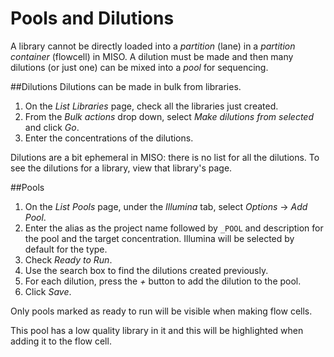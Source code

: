 # Pools and Dilutions
A library cannot be directly loaded into a _partition_ (lane) in a _partition
container_ (flowcell) in MISO. A dilution must be made and then many dilutions
(or just one) can be mixed into a _pool_ for sequencing.

##Dilutions
Dilutions can be made in bulk from libraries.

1. On the _List Libraries_ page, check all the libraries just created.
1. From the _Bulk actions_ drop down, select _Make dilutions from selected_ and click _Go_.
1. Enter the concentrations of the dilutions.

Dilutions are a bit ephemeral in MISO: there is no list for all the dilutions.
To see the dilutions for a library, view that library's page.

##Pools

1. On the _List Pools_ page, under the _Illumina_ tab, select _Options_ → _Add Pool_.
1. Enter the alias as the project name followed by `_POOL` and description for the pool and the target concentration. Illumina will be selected by default for the type.
1. Check _Ready to Run_.
1. Use the search box to find the dilutions created previously.
1. For each dilution, press the _+_ button to add the dilution to the pool.
1. Click _Save_.

Only pools marked as ready to run will be visible when making flow cells.

This pool has a low quality library in it and this will be highlighted when
adding it to the flow cell.
